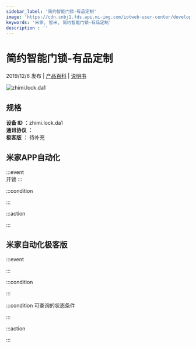 ```yaml
---
sidebar_label: '简约智能门锁-有品定制'
image: 'https://cdn.cnbj1.fds.api.mi-img.com/iotweb-user-center/developer_1679047615783gzJmBjif.png?GalaxyAccessKeyId=AKVGLQWBOVIRQ3XLEW&Expires=9223372036854775807&Signature=QZjPrv8RY3Q0vHZGxUCCJAhDb3s='
keywords: '米家, 智米, 简约智能门锁-有品定制'
description : ''
---
```

# 简约智能门锁-有品定制

2019/12/6 发布 | [产品百科](https://home.mi.com/webapp/content/baike/product/index.html?model=zhimi.lock.da1/) | [说明书](https://home.mi.com/views/introduction.html?model=zhimi.lock.da1&region=cn)

![zhimi.lock.da1](https://cdn.cnbj1.fds.api.mi-img.com/iotweb-user-center/developer_1679047615783gzJmBjif.png?GalaxyAccessKeyId=AKVGLQWBOVIRQ3XLEW&Expires=9223372036854775807&Signature=QZjPrv8RY3Q0vHZGxUCCJAhDb3s=)

## 规格  
> 
**设备 ID** ：zhimi.lock.da1  
**通讯协议** ：  
**极客版**  ： 待补充 


## 米家APP自动化  

:::event  
开锁
:::

:::condition  

:::

:::action   

:::

## 米家自动化极客版  

:::event  

:::

:::condition  

:::

:::condition 可查询的状态条件  

:::

:::action  

:::

        
